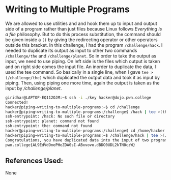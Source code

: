 # Writing to Multiple Programs
We are allowed to use utilities and and hook them up to input and output side of a program rather than just files because Linux follows *Everything is a file* philosophy. But to do this process substitution,
the command should be given inside a `()` by giving the redirecting operator or other operators outside this bracket.
	In this challenge, I had the program `/challenge/hack`. I needed to duplicate its output as input to other two commands `/challenge/the` and `/challenge/planet`. So in order to take the output as input, we need to use piping. On left side is the files which output is taken and on right side comes the input file. An inorder to duplicate the data, I used the tee command. So basically in a single line, when I gave `tee >(/challenge/the)` which duplicated the output data and took it as input by piping. Then, using piping one more time, again the output is taken as the input by */challenge/planet*.

```bash
giridhar@LAPTOP-EQ112OJM:~$ ssh -i ./key hacker@dojo.pwn.college
Connected!
hacker@piping~writing-to-multiple-programs:~$ cd /challenge
hacker@piping~writing-to-multiple-programs:/challenge$ /hack | tee >(the) | planet
ssh-entrypoint: /hack: No such file or directory
ssh-entrypoint: planet: command not found
ssh-entrypoint: the: command not found
hacker@piping~writing-to-multiple-programs:/challenge$ cd /home/hacker
hacker@piping~writing-to-multiple-programs:~$ /challenge/hack | tee >(/challenge/the) | /challenge/planet
Congratulations, you have duplicated data into the input of two programs! Here is your flag:
pwn.college{AL9EdVdOnePHeZDA0sI-ABxvovo.dBDO0UDL2kTN0czW}
```

## References Used:
None
